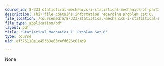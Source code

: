 ```yaml
---
course_id: 8-333-statistical-mechanics-i-statistical-mechanics-of-particles-fall-2013
description: This file contains information regarding problem set 6.
file_location: /coursemedia/8-333-statistical-mechanics-i-statistical-mechanics-of-particles-fall-2013/af375110e1e45363e65c8fd626c614d9_MIT8_333F13_pset6.pdf
file_type: application/pdf
layout: pdf
title: 'Statistical Mechanics I: Problem Set 6'
type: course
uid: af375110e1e45363e65c8fd626c614d9

---
```

None